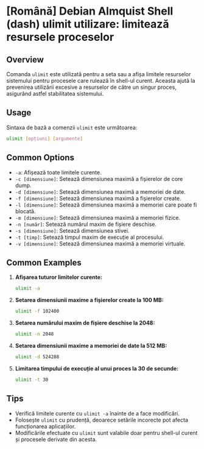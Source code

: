 # [Română] Debian Almquist Shell (dash) ulimit utilizare: limitează resursele proceselor

## Overview
Comanda `ulimit` este utilizată pentru a seta sau a afișa limitele resurselor sistemului pentru procesele care rulează în shell-ul curent. Aceasta ajută la prevenirea utilizării excesive a resurselor de către un singur proces, asigurând astfel stabilitatea sistemului.

## Usage
Sintaxa de bază a comenzii `ulimit` este următoarea:

```bash
ulimit [opțiuni] [argumente]
```

## Common Options
- `-a`: Afișează toate limitele curente.
- `-c [dimensiune]`: Setează dimensiunea maximă a fișierelor de core dump.
- `-d [dimensiune]`: Setează dimensiunea maximă a memoriei de date.
- `-f [dimensiune]`: Setează dimensiunea maximă a fișierelor create.
- `-l [dimensiune]`: Setează dimensiunea maximă a memoriei care poate fi blocată.
- `-m [dimensiune]`: Setează dimensiunea maximă a memoriei fizice.
- `-n [număr]`: Setează numărul maxim de fișiere deschise.
- `-s [dimensiune]`: Setează dimensiunea stivei.
- `-t [timp]`: Setează timpul maxim de execuție al procesului.
- `-v [dimensiune]`: Setează dimensiunea maximă a memoriei virtuale.

## Common Examples

1. **Afișarea tuturor limitelor curente:**
   ```bash
   ulimit -a
   ```

2. **Setarea dimensiunii maxime a fișierelor create la 100 MB:**
   ```bash
   ulimit -f 102400
   ```

3. **Setarea numărului maxim de fișiere deschise la 2048:**
   ```bash
   ulimit -n 2048
   ```

4. **Setarea dimensiunii maxime a memoriei de date la 512 MB:**
   ```bash
   ulimit -d 524288
   ```

5. **Limitarea timpului de execuție al unui proces la 30 de secunde:**
   ```bash
   ulimit -t 30
   ```

## Tips
- Verifică limitele curente cu `ulimit -a` înainte de a face modificări.
- Folosește `ulimit` cu prudență, deoarece setările incorecte pot afecta funcționarea aplicațiilor.
- Modificările efectuate cu `ulimit` sunt valabile doar pentru shell-ul curent și procesele derivate din acesta.